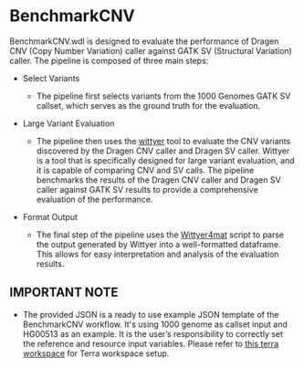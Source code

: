 # BenchmarkCNV
BenchmarkCNV.wdl is designed to evaluate the performance of Dragen CNV (Copy Number Variation) caller against GATK SV (Structural Variation) caller. 
The pipeline is composed of three main steps:

* Select Variants
  * The pipeline first selects variants from the 1000 Genomes GATK SV callset, which serves as the ground truth for the evaluation.

* Large Variant Evaluation
  * The pipeline then uses the [wittyer](https://github.com/Illumina/witty.er) tool to evaluate the CNV variants discovered by the Dragen CNV caller and Dragen SV caller. 
  Wittyer is a tool that is specifically designed for large variant evaluation, and it is capable of comparing CNV and SV calls. 
  The pipeline benchmarks the results of the Dragen CNV caller and Dragen SV caller against GATK SV results to provide a comprehensive evaluation of the performance.

* Format Output
  * The final step of the pipeline uses the [Wittyer4mat](https://github.com/broadinstitute/TAG/pull/1567) script to parse the output generated by Wittyer into a well-formatted dataframe. 
  This allows for easy interpretation and analysis of the evaluation results.

## IMPORTANT NOTE
* The provided JSON is a ready to use example JSON template of the BenchmarkCNV workflow. It's using 1000 genome as callset input and HG00513 as an example. 
It is the user’s responsibility to correctly set the reference and resource input variables. Please refer to [this terra
workspace](https://app.terra.bio/#workspaces/broadtagteam/tag1455_Dragen_CNV_Caller_Validaton) for Terra workspace setup.


